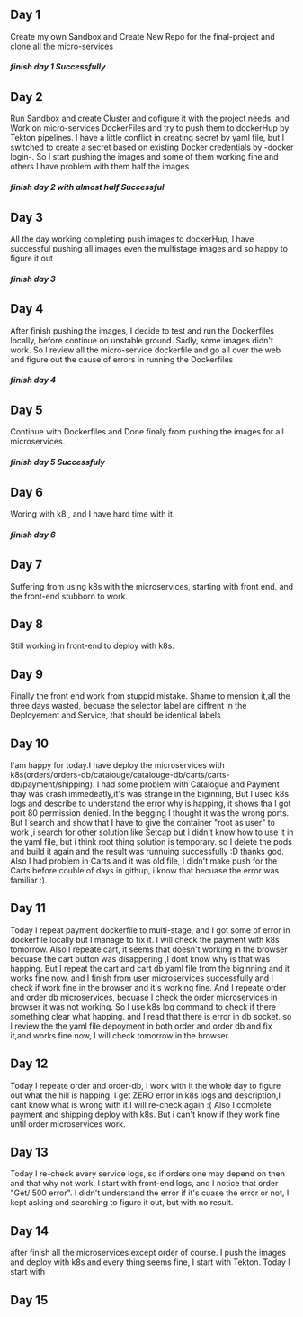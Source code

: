 ## Day 1
  Create my own Sandbox and Create New Repo for the final-project and clone all the micro-services  

###### **finish day 1 Successfully**

## Day 2
  Run Sandbox and create Cluster and cofigure it with the project needs, and Work on micro-services DockerFiles and try to push them to dockerHup by Tekton pipelines.
  I have a little conflict in creating secret by yaml file, but I switched to create a secret based on existing Docker credentials by -docker login-. So I start pushing the images and some of them working fine and others I have problem with them 
  half the images
###### **finish day 2 with almost half Successful**

## Day 3
 All the day working completing push images to dockerHup, I have successful pushing all images even the multistage images and so happy to figure it out 
###### **finish day 3**

## Day 4
 After finish  pushing the images, I decide to test and run the Dockerfiles locally, before continue on unstable ground. Sadly, some images didn't work. So I review all the micro-service dockerfile and go all over the web and figure out the cause of errors in running the Dockerfiles
###### **finish day 4**

## Day 5
 Continue with Dockerfiles and Done finaly from pushing the images for all microservices.

###### **finish day 5 Successfuly**

## Day 6 
 Woring with k8 , and I have hard time with it.

###### **finish day 6**

## Day 7
 Suffering from using k8s with the microservices, starting with front end. and the front-end stubborn to work.


## Day 8
 Still working in front-end to deploy with k8s.


## Day 9
 Finally the front end work from stuppid mistake. Shame to mension it,all the three days wasted, becuase the selector label are diffrent in the Deployement and Service, that should be identical labels

## Day 10

I'am happy for today.I have deploy the microservices with k8s(orders/orders-db/catalouge/catalouge-db/carts/carts-db/payment/shipping).
I had some problem with Catalogue and Payment thay was crash immedeatly,it's was strange in the biginning, But I used k8s logs and describe to understand the error why is happing, it shows tha I  got port 80 permission denied. In the begging I thought it was the wrong ports. But I search and show that I have to give the container "root as user" to work ,i search for other solution like Setcap but i didn't know how to use it in the yaml file, but i think root thing solution is temporary. so I delete the pods and build it again and the result was runnuing successfully :D thanks god. 
Also I had problem in Carts and it was old file, I didn't make push for the Carts before couble of days in githup, i know that becuase the error was familiar  :).
## Day 11
Today I repeat payment dockerfile to multi-stage, and I got some of error in dockerfile locally but I manage to fix it. I will check the payment with k8s tomorrow.
Also I repeate cart, it seems that doesn't working in the browser becuase the cart button was disappering ,I dont know  why is that was happing. But I repeat the cart and cart db yaml file from the biginning and it works fine now. and I finish from user microservices successfully and I check if work fine in the browser and it's working fine.
And I repeate order and order db  microservices, becuase I check the order microservices in browser it was not working. So  I use k8s log command to check if there something clear what happing. and I read that there is error in db socket. so I review the the yaml file depoyment in both order and order db and fix it,and works fine now, I will check tomorrow in the browser.

## Day 12

Today I repeate order and order-db, I work with it the whole day to figure out what the hill is happing. I get ZERO error in k8s logs and description,I cant know what is wrong with it.I will re-check again :(
Also I complete payment and shipping deploy with k8s. But i can't know if they work fine until order microservices work.

## Day 13

Today I re-check every service logs, so if orders one may depend on then and that why not work.  I start with front-end logs, and I notice that order "Get/ 500 error". I didn't understand the error if it's cuase the error or not, I kept asking and searching to figure it out, but with no result.


## Day 14
after finish all the microservices except order of course. I push the images and deploy with k8s and every thing seems fine, I start with Tekton. 
Today I start with 

## Day 15

